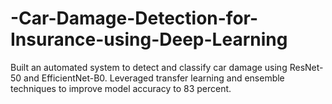 # -Car-Damage-Detection-for-Insurance-using-Deep-Learning
Built an automated system to detect and classify car
 damage using ResNet-50 and EfficientNet-B0. Leveraged transfer learning and ensemble techniques to improve
 model accuracy to 83 percent.
